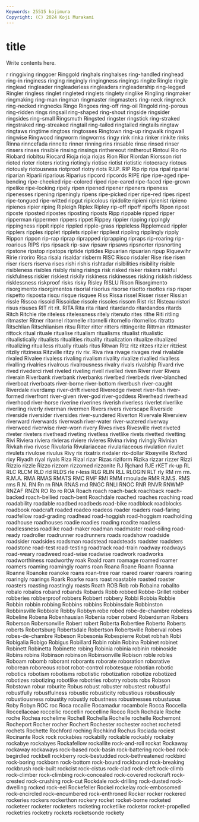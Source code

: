 ```yaml
---
Keywords: 25515 kojimura
Copyright: (C) 2024 Koji Murakami
---
```


# title

Write contents here.



r ringgiving ringgoer
Ringgold ringhals ringhalses ring-handled ringhead ring-in ringiness ringing ringingly ringingness
ringings ringite Ringle ringle ringlead ringleader ringleaderless ringleaders ringleadership ring-legged
Ringler ringless ringlet ringleted ringlets ringlety ringlike Ringling ringmaker ringmaking
ring-man ringman ringmaster ringmasters ring-neck ringneck ring-necked ringnecks Ringo Ringoes
ring-off ring-oil Ringold ring-porous ring-ridden rings ringsail ring-shaped ring-shout ringside
ringsider ringsides ring-small Ringsmuth Ringsted ringster ringstick ring-straked ringstraked ring-streaked
ringtail ring-tailed ringtailed ringtails ringtaw ringtaws ringtime ringtoss ringtosses Ringtown
ring-up ringwalk ringwall ringwise Ringwood ringworm ringworms ringy rink rinka
rinker rinkite rinks Rinna rinncefada rinneite rinner rinning rins rinsable
rinse rinsed rinser rinsers rinses rinsible rinsing rinsings rinthereout rintherout
Rintoul Rio rio Riobard riobitsu Riocard Rioja rioja riojas Rion
Rior Riordan Riorsson riot rioted rioter rioters rioting riotingly riotise
riotist riotistic riotocracy riotous riotously riotousness riotproof riotry riots R.I.P.
RIP Rip rip ripa ripal riparial riparian Riparii riparious Riparius
ripcord ripcords RIPE ripe ripe-aged ripe-bending ripe-cheeked ripe-colored riped ripe-eared
ripe-faced ripe-grown ripelike ripe-looking ripely ripen ripened ripener ripeners ripeness
ripenesses ripening ripeningly ripens ripe-picked riper ripe-red ripes ripest ripe-tongued
ripe-witted ripgut ripicolous ripidolite ripieni ripienist ripieno ripienos ripier riping
Ripleigh Riplex Ripley rip-off ripoff ripoffs Ripon ripost riposte riposted
ripostes riposting riposts Ripp rippable ripped ripper ripperman rippermen rippers
rippet Rippey rippier ripping rippingly rippingness rippit ripple rippled ripple-grass
rippleless Ripplemead rippler ripplers ripples ripplet ripplets ripplier rippliest rippling
ripplingly ripply Rippon rippon rip-rap riprap riprapped riprapping ripraps rip-roaring
rip-roarious RIPS rips ripsack rip-saw ripsaw ripsaws ripsnorter ripsnorting ripstone
ripstop ripstops riptide riptides Ripuarian ripuarian ripup Riquewihr Ririe riroriro
Risa risala risaldar risberm RISC Risco risdaler Rise rise risen
riser risers riserva rises rishi rishis rishtadar risibilities risibility risible
risibleness risibles risibly rising risings risk risked risker riskers riskful
riskfulness riskier riskiest riskily riskiness riskinesses risking riskish riskless risklessness
riskproof risks risky Risley RISLU Rison Risorgimento risorgimento risorgimentos risorial
risorius risorse risotto risottos risp risper rispetto risposta risqu risque
risquee Riss Rissa rissel Risser risser Rissian rissle Rissoa rissoid
Rissoidae rissole rissoles rissom Rist rist Risteau ristori risus risuses
RIT rit rit. RITA Rita rita ritard ritardando ritardandos ritards
Ritch Ritchie rite riteless ritelessness ritely ritenuto rites rithe Riti
ritling ritmaster Ritner ritornel ritornelle ritornelli ritornello ritornellos ritratto Ritschlian
Ritschlianism ritsu Ritter ritter ritters rittingerite Rittman rittmaster rittock ritual
rituale ritualise ritualism ritualisms ritualist ritualistic ritualistically ritualists ritualities rituality
ritualization ritualize ritualized ritualizing ritualless ritually rituals ritus Ritwan Ritz
ritz ritzes ritzier ritziest ritzily ritziness Ritzville ritzy riv riv.
Riva riva rivage rivages rival rivalable rivaled Rivalee rivaless rivaling
rivalism rivality rivalize rivalled rivalless rivalling rivalries rivalrous rivalrousness rivalry
rivals rivalship Rivard rive rived rivederci rivel riveled riveling rivell
rivelled riven River river Rivera riverain Riverbank riverbank riverbanks riverbed
riverbeds river-blanched riverboat riverboats river-borne river-bottom riverbush river-caught Riverdale riverdamp
river-drift rivered Riveredge riveret river-fish river-formed riverfront river-given river-god river-goddess
Riverhead riverhead riverhood river-horse riverine riverines riverish riverless riverlet riverlike
riverling riverly riverman rivermen Rivers rivers riverscape Riverside riverside riversider
riversides river-sundered Riverton Rivervale Riverview riverward riverwards riverwash river-water river-watered
riverway riverweed riverwise river-worn rivery Rives rives Rivesville rivet riveted
riveter riveters rivethead riveting rivetless rivetlike rivets rivetted rivetting Rivi
Riviera riviera rivieras riviere rivieres Rivina riving rivingly Rivinian Rivkah
rivo rivose Rivularia Rivulariaceae rivulariaceous rivulation rivulet rivulets rivulose rivulus
Rivy rix rixatrix rixdaler rix-dollar Rixeyville Rixford rixy Riyadh riyal
riyals Riza Rizal rizar Rizas riziform Rizika rizzar rizzer Rizzi
Rizzio rizzle Rizzo rizzom rizzomed rizzonite RJ Rjchard RJE rKET
rk-up RL RLC RLCM RLD rld RLDS rle r-less RLG
RLIN RLL RLOGIN RLT rly RM rm rm. R.M.A. RMA
RMAS RMATS RMC RMF RMI RMM rmoulade RMR R.M.S. RMS
rms R.N. RN Rn rn RNA RNAS rnd RNGC RNLI
RNOC RNR RNVR RNWMP RNZAF RNZN RO Ro ro ROA
Roach roach roach-back roachback roach-backed roach-bellied roach-bent Roachdale roached roaches
roaching road roadability roadable roadbed roadbeds road-bike roadblock roadblocks roadbook
roadcraft roaded roadeo roadeos roader roaders road-faring roadfellow road-grading roadhead
road-hoggish road-hoggism roadholding roadhouse roadhouses roadie roadies roading roadite roadless
roadlessness roadlike road-maker roadman roadmaster road-oiling road-ready roadroller roadrunner roadrunners
roads roadshow roadside roadsider roadsides roadsman roadstead roadsteads roadster roadsters
roadstone road-test road-testing roadtrack road-train roadway roadways road-weary roadweed road-wise
roadwise roadwork roadworks roadworthiness roadworthy roak Roald roam roamage roamed
roamer roamers roaming roamingly roams roan Roana Roane Roann Roanna
Roanne Roanoke roanoke roans roan-tree roar roared roarer roarers roaring
roaringly roarings Roark Roarke roars roast roastable roasted roaster roasters
roasting roastingly roasts Roath ROB Rob rob Robaina robalito robalo
robalos roband robands Robards Robb robbed Robbe-Grillet robber robberies robberproof
robbers Robbert robbery Robbi Robbia Robbie Robbin robbin robbing Robbins
robbins Robbinsdale Robbinston Robbinsville Robbiole Robby Robbyn robe robed robe-de-chambre
robeless Robeline Robena Robenhausian Robenia rober roberd Roberdsman Robers Roberson
Robersonville Robert robert Roberta Robertlee Roberto Roberts roberts Robertsburg Robertsdale
Robertson Robertsville Roberval robes robes-de-chambre Robeson Robesonia Robespierre Robet robhah
Robi Robigalia Robigo Robigus Robillard Robin robin Robina Robinet robinet
Robinett Robinetta Robinette robing Robinia robinia robinin robinoside Robins robins
Robinson robinson Robinsonville Robison roble robles Roboam robomb roborant roborants
roborate roboration roborative roborean roboreous robot robot-control robotesque robotian robotic
robotics robotism robotisms robotistic robotization robotize robotized robotizes robotizing robotlike
robotries robotry robots robs Robson Robstown robur roburite Robus robust
robuster robustest robustful robustfully robustfulness robustic robusticity robustious robustiously robustiousness
robustity robustly robustness robustnesses robustuous Roby Robyn ROC roc Roca
rocaille Rocamadur rocambole Rocca Roccella Roccellaceae roccellic roccellin roccelline Rocco
Roch Rochdale Roche roche Rochea rochelime Rochell Rochella Rochelle rochelle
Rochemont Rocheport Rocher rocher Rochert Rochester rochester rochet rocheted rochets
Rochette Rochford roching Rochkind Rochus Rociada rociest Rocinante Rock rock
rockabies rockabilly rockable rockably rockaby rockabye rockabyes Rockafellow rockallite rock-and-roll
rockat Rockaway rockaway rockaways rock-based rock-basin rock-battering rock-bed rock-begirdled rockbell
rockberry rock-bestudded rock-bethreatened rockbird rock-boring rockborn rock-bottom rock-bound rockbound rock-breaking
rockbrush rock-built rockcist rock-cistus rock-clad rock-cleft rock-climb rock-climber rock-climbing rock-concealed
rock-covered rockcraft rock-crested rock-crushing rock-cut Rockdale rock-drilling rock-dusted rock-dwelling rocked
rock-eel Rockefeller Rockel rockelay rock-embosomed rock-encircled rock-encumbered rock-enthroned Rocker rocker
rockered rockeries rockers rockerthon rockery rocket rocket-borne rocketed rocketeer rocketer
rocketers rocketing rocketlike rocketor rocket-propelled rocketries rocketry rockets rocketsonde rockety
